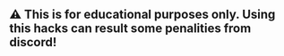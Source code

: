 ## ⚠ This is for educational purposes only. Using this hacks can result some penalities from discord!